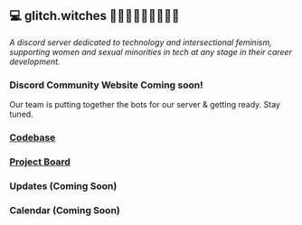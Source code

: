 ## 💻 glitch.witches 🧙‍♀️✨🧙🏿‍♀️🧙🏻‍♀️
*A discord server dedicated to technology and intersectional feminism, supporting women and sexual minorities in tech at any stage in their career development.*


### Discord Community Website Coming soon! 
Our team is putting together the bots for our server & getting ready. Stay tuned.

### [Codebase](https://github.com/wiredsister/glitch.witches)
### [Project Board](https://github.com/wiredsister/glitch.witches/projects/1)
### Updates (Coming Soon)
### Calendar (Coming Soon)
